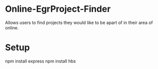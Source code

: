 # Online-EgrProject-Finder
 Allows users to find projects they would like to be apart of in their area of online.

# Setup
npm install express
npm install hbs